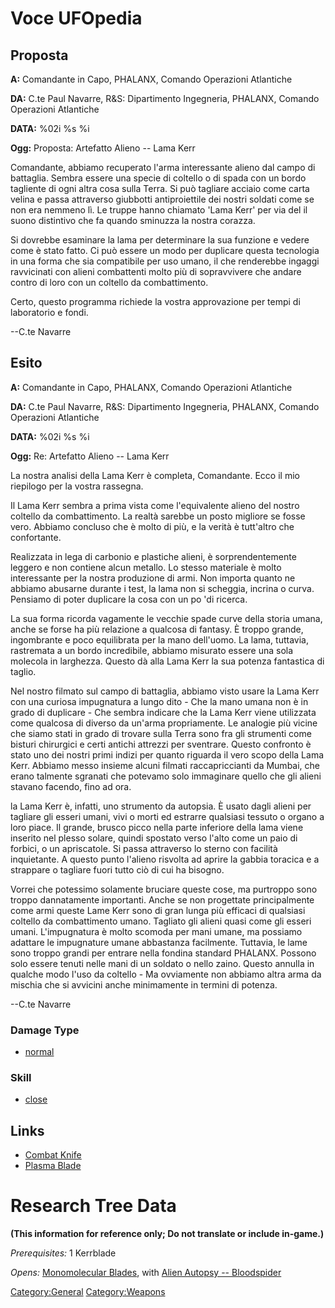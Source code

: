 # Voce UFOpedia

## Proposta

**A:** Comandante in Capo, PHALANX, Comando Operazioni Atlantiche

**DA:** C.te Paul Navarre, R&S: Dipartimento Ingegneria, PHALANX,
Comando Operazioni Atlantiche

**DATA:** %02i %s %i

**Ogg:** Proposta: Artefatto Alieno -- Lama Kerr

Comandante, abbiamo recuperato l'arma interessante alieno dal campo di
battaglia. Sembra essere una specie di coltello o di spada con un bordo
tagliente di ogni altra cosa sulla Terra. Si può tagliare acciaio come
carta velina e passa attraverso giubbotti antiproiettile dei nostri
soldati come se non era nemmeno lì. Le truppe hanno chiamato 'Lama Kerr'
per via del il suono distintivo che fa quando sminuzza la nostra
corazza.

Si dovrebbe esaminare la lama per determinare la sua funzione e vedere
come è stato fatto. Ci può essere un modo per duplicare questa
tecnologia in una forma che sia compatibile per uso umano, il che
renderebbe ingaggi ravvicinati con alieni combattenti molto più di
sopravvivere che andare contro di loro con un coltello da combattimento.

Certo, questo programma richiede la vostra approvazione per tempi di
laboratorio e fondi.

--C.te Navarre

## Esito

**A:** Comandante in Capo, PHALANX, Comando Operazioni Atlantiche

**DA:** C.te Paul Navarre, R&S: Dipartimento Ingegneria, PHALANX,
Comando Operazioni Atlantiche

**DATA:** %02i %s %i

**Ogg:** Re: Artefatto Alieno -- Lama Kerr

La nostra analisi della Lama Kerr è completa, Comandante. Ecco il mio
riepilogo per la vostra rassegna.

Il Lama Kerr sembra a prima vista come l'equivalente alieno del nostro
coltello da combattimento. La realtà sarebbe un posto migliore se fosse
vero. Abbiamo concluso che è molto di più, e la verità è tutt'altro che
confortante.

Realizzata in lega di carbonio e plastiche alieni, è sorprendentemente
leggero e non contiene alcun metallo. Lo stesso materiale è molto
interessante per la nostra produzione di armi. Non importa quanto ne
abbiamo abusarne durante i test, la lama non si scheggia, incrina o
curva. Pensiamo di poter duplicare la cosa con un po 'di ricerca.

La sua forma ricorda vagamente le vecchie spade curve della storia
umana, anche se forse ha più relazione a qualcosa di fantasy. È troppo
grande, ingombrante e poco equilibrata per la mano dell'uomo. La lama,
tuttavia, rastremata a un bordo incredibile, abbiamo misurato essere una
sola molecola in larghezza. Questo dà alla Lama Kerr la sua potenza
fantastica di taglio.

Nel nostro filmato sul campo di battaglia, abbiamo visto usare la Lama
Kerr con una curiosa impugnatura a lungo dito - Che la mano umana non è
in grado di duplicare - Che sembra indicare che la Lama Kerr viene
utilizzata come qualcosa di diverso da un'arma propriamente. Le analogie
più vicine che siamo stati in grado di trovare sulla Terra sono fra gli
strumenti come bisturi chirurgici e certi antichi attrezzi per
sventrare. Questo confronto è stato uno dei nostri primi indizi per
quanto riguarda il vero scopo della Lama Kerr. Abbiamo messo insieme
alcuni filmati raccapriccianti da Mumbai, che erano talmente sgranati
che potevamo solo immaginare quello che gli alieni stavano facendo, fino
ad ora.

la Lama Kerr è, infatti, uno strumento da autopsia. È usato dagli alieni
per tagliare gli esseri umani, vivi o morti ed estrarre qualsiasi
tessuto o organo a loro piace. Il grande, brusco picco nella parte
inferiore della lama viene inserito nel plesso solare, quindi spostato
verso l'alto come un paio di forbici, o un apriscatole. Si passa
attraverso lo sterno con facilità inquietante. A questo punto l'alieno
risvolta ad aprire la gabbia toracica e a strappare o tagliare fuori
tutto ciò di cui ha bisogno.

Vorrei che potessimo solamente bruciare queste cose, ma purtroppo sono
troppo dannatamente importanti. Anche se non progettate principalmente
come armi queste Lame Kerr sono di gran lunga più efficaci di qualsiasi
coltello da combattimento umano. Tagliato gli alieni quasi come gli
esseri umani. L'impugnatura è molto scomoda per mani umane, ma possiamo
adattare le impugnature umane abbastanza facilmente. Tuttavia, le lame
sono troppo grandi per entrare nella fondina standard PHALANX. Possono
solo essere tenuti nelle mani di un soldato o nello zaino. Questo
annulla in qualche modo l'uso da coltello - Ma ovviamente non abbiamo
altra arma da mischia che si avvicini anche minimamente in termini di
potenza.

--C.te Navarre

### Damage Type

- [normal](Damage/normal "wikilink")

### Skill

- [close](Skills/close "wikilink")

## Links

- [Combat Knife](Equipment/Secondary_Weapons/Combat_Knife "wikilink")
- [Plasma Blade](Equipment/Secondary_Weapons/Plasma_Blade "wikilink")

# Research Tree Data

**(This information for reference only; Do not translate or include
in-game.)**

*Prerequisites:* 1 Kerrblade

*Opens:* [Monomolecular
Blades](Equipment/Secondary_Weapons/Monomolecular_Blades "wikilink"),
with [Alien Autopsy -- Bloodspider](Aliens/Bloodspider "wikilink")

[Category:General](Category:General "wikilink")
[Category:Weapons](Category:Weapons "wikilink")